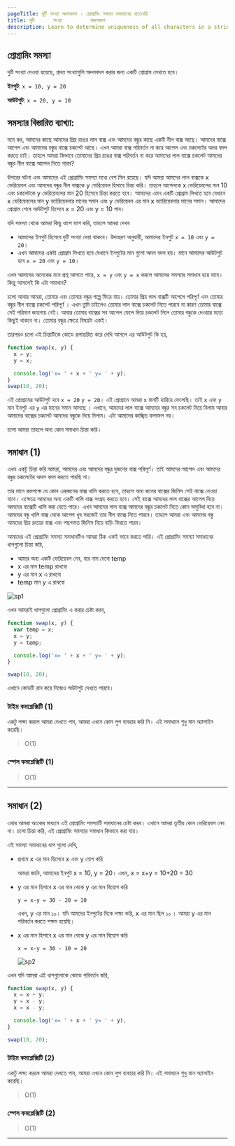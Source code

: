 ```yaml
---
pageTitle: দুটি সংখ্যা অদলবদল - প্রোগ্রামিং সমস্যা সমাধানের হাতেখড়ি
title: দুটি      সংখ্যা         অদলবদল
description: Learn to determine uniqueness of all characters in a string.
---
```


## প্রোগ্রামিং সমস্যা

দুটি সংখ্যা দেওয়া হয়েছে, প্রদত্ত সংখ্যাগুলি অদলবদল করার জন্য একটি প্রোগ্রাম লেখতে হবে।

**ইনপুট**: `x = 10, y = 20`

**আউটপুট**: `x = 20, y = 10`

## সমস্যার বিস্তারিত ব্যাখ্যা:

মনে কর, আমদের কাছে আমদের প্রিয় রঙের লাল বাক্স এবং আমদের বন্ধুর কাছে একটি নীল বাক্স আছে। আমদের বাক্সে আপেল এবং আমাদের বন্ধুর বাক্সে চকলেট আছে। এখন আমরা বাক্স পরিবর্তন না করে আপেল এবং চকলেটের অদর বদল করতে চাই। তাহলে আমরা কিভাবে তোমাদের প্রিয় রঙের বাক্স পরিবর্তন না করে আমাদের লাল বাক্সে চকলেট আমদের বন্ধুর নীল বাক্সে আপেল নিতে পারব?

উপরের ঘটনা এবং আমাদের এই প্রোগ্রামিং সমস্যা মধ্যে বেশ মিল রয়েছে। যদি আমরা আমদের লাল বাক্সকে x ভেরিয়েবল এবং আমদের বন্ধুর নীল বাক্সকে y ভেরিয়েবল হিসাবে চিন্তা করি। তাহলে আপেলকে x ভেরিয়েবলের মান 10 এবং চকলেটকে y ভেরিয়েবলের মান 20 হিসেবে চিন্তা করতে হবে। আমাদের এমন একটি প্রোগ্রাম লিখতে হবে যেখানে x ভেরিয়েবলের মান y ভ্যারিয়েবলার মানের সমান এবং y ভেরিয়েবল এর মান x ভ্যারিয়েবলার মানের সমান। আমাদের প্রোগ্রাম শেষে আউটপুট হিসেবে x = 20 এবং y = 10 পাব।

যদি সমস্যা থেকে আমরা কিছু ধাপে ভাগ করি, তাহলে আমরা দেখব

- আমাদের ইনপুট হিসেবে দুটি সংখ্যা দেয়া থাকবে। উদাহরণ অনুযায়ী, আমাদের ইনপুট `x = 10` এবং `y = 20`।
- এখন আমাদের একটা প্রোগ্রাম লিখতে হবে যেখানে ইনপুটের মান গুলো অদল বদল হয়। মানে আমাদের আউটপুট হবে `x = 20` এবং `y = 10`।

এখন আমাদের অনেকের মনে প্রশ্ন আসতে পারে, `x = y` এবং `y = x` করলে আমাদের সমস্যার সমাধান হয়ে যাবে। কিন্তু আসলেই কি এটা সমাধান?

চলো আবার আমরা, তোমার এবং তোমার বন্ধুর গল্পে ফিরে যায়। তোমার প্রিয় লাল বাক্সটি আপেলে পরিপূর্ণ এবং তোমার বন্ধুর নীল বাক্সে চকলেট পরিপূর্ণ । এখন তুমি চাইলেও তোমার লাল বাক্সে চকলেট নিতে পারবে না কারণ তোমার বাক্সে সেই পরিমাণ জায়গায় নেই। আবার তোমার বাক্সের সব আপেল ফেলে দিয়ে চকলেট নিলে তোমার বন্ধুকে দেওয়ার মতো কিছুই থাকবে না। তোমার বন্ধুর ক্ষেত্রে বিষয়টা একই।

তারপরও চলো এই চিন্তাটিকে কোডে রূপান্তরিত করে দেখি আসলে এর আউটপুট কি হয়,

```js
function swap(x, y) {
  x = y;
  y = x;

  console.log('x= ' + x + ' y= ' + y);
}
swap(10, 20);
```

এই প্রোগ্রামের আউটপুট হবে `x = 20` `y = 20`। এই প্রোগ্রামে আমরা `x` মানটি হারিয়ে ফেলেছি। তাই `x` এবং `y` মান ইনপুট এর `y` এর মানের সমান আসছে । এখানে, আমদের লাল বাক্সে আমদের বন্ধুর সব চকলেট নিয়ে নিলাম আবার আমাদের বাক্সের চকলেট আমদের বন্ধুকে দিয়ে দিলাম। এটা আমাদের কাঙ্খিত ফলাফল নয়।

চলো আমরা তাহলে অন্য কোন সমাধান চিন্তা করি।

## সমাধান (1)

এখন একটু চিন্তা করি আমরা, আমদের এবং আমদের বন্ধুর দুজনের বাক্স পরিপূর্ণ। তাই আমদের আপেল এবং আমদের বন্ধুর চকলেটের অদল বদল করতে পারছি না।

তার মানে কমপক্ষে যে কোন একজনের বাক্স খালি করতে হবে, তাহলে অন্য জনের বাক্সের জিনিস সেই বাক্সে নেওয়া যাবে। এক্ষেত্রে আমদের অন্য একটি খালি বাক্স সংগ্রহ করতে হবে। সেই বাক্সে আমদের লাল বাক্সের আপেল দিয়ে আমদের বাক্সেটি খালি করা যেতে পারে। এখন আমদের লাল বক্সে আমদের বন্ধুর চকলেট নিতে কোন অসুবিধা হবে না। আমদের বন্ধু খালি বাক্স থেকে আপেল খুব সহজেই তার নীল বাক্সে নিতে পারবে। তাহলে আমরা এবং আমদের বন্ধু আমদের প্রিয় রংয়ের বাক্স এবং পছন্দমত জিনিস নিয়ে বাড়ি ফিরতে পারব।

আমাদের এই প্রোগ্রামিং সমস্যা সমাধানটিও আমরা ঠিক একই ভাবে করতে পারি। এই প্রোগ্রামিং সমস্যা সমাধানের ধাপগুলো চিন্তা করি,

- আমার অন্য একটি ভেরিয়েবল নেব, যার নাম দেবো temp
- x এর মান temp রাখবো
- y এর মান x এ রাখবো
- temp মান y এ রাখবো

![sp1](./problem-solving-img/5-swap-2.png)

এখন আমরাই ধাপগুলো প্রোগ্রামিং এ করার চেষ্টা করব,

```js
function swap(x, y) {
  var temp = x;
  x = y;
  y = temp;

  console.log('x= ' + x + ' y= ' + y);
}

swap(10, 20);
```

এখানে কোডটি রান করে নিজেও অউটপুট দেখতে পারবে।

### টাইম কমপ্লেক্সিটি (1)

একটু লক্ষ্য করলে আমরা দেখতে পাব, আমরা এখনে কোন লুপ ব্যবহার করি নি। এই সমাধানে শুধু মান অ্যাসাইন করেছি।

> O(1)

### স্পেস কমপ্লেক্সিটি (1)

> O(1)

---

## সমাধান (2)

এবার আমরা অংকের মাধ্যমে এই প্রোগ্রামিং সমস্যাটি সমাধানের চেষ্টা করব। এখানে আমরা তৃতীয় কোন ভেরিয়েবল নেব না। চলো চিন্তা করি, এই প্রোগ্রামিং সমস্যার সমাধান কিভাবে করা যায়।

এই সমস্যা সমাধানের ধাপ গুলো দেখি,

- প্রথমে x এর মান হিসেবে x এবং y যোগ করি

  আমরা জানি, আমাদের ইনপুট x = 10, y = 20। এখন, x = x+y = 10+20 = 30

- y এর মান হিসাবে x এর মান থেকে y এর মান বিয়োগ করি

  `y = x-y = 30 - 20 = 10`

  এখন, y এর মান ১০। যদি আমদের ইনপুটের দিকে লক্ষ্য করি, x এর মান ছিল ১০ । আমরা y এর মান পরিবর্তন করতে সক্ষম হয়েছি।

- x এর মান হিসাবে x এর মান থেকে y এর মান বিয়োগ করি

  `x = x-y = 30 - 10 = 20`

  ![sp2](problem-solving-img/5-swap-1.png)

এখন যদি আমরা এই ধাপগুলোকে কোডে পরিবর্তন করি,

```js
function swap(x, y) {
  x = x + y;
  y = x - y;
  x = x - y;

  console.log('x= ' + x + ' y= ' + y);
}

swap(10, 20);
```

### টাইম কমপ্লেক্সিটি (2)

একটু লক্ষ্য করলে আমরা দেখতে পাব, আমরা এখনে কোন লুপ ব্যবহার করি নি। এই সমাধানে শুধু মান অ্যাসাইন করেছি।

> O(1)

### স্পেস কমপ্লেক্সিটি (2)

> O(1)

---
